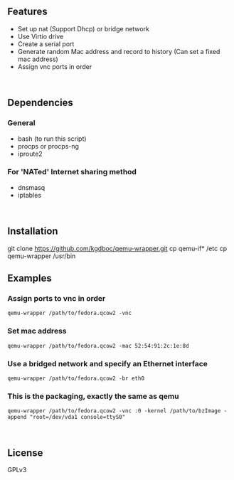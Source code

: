 ## Features
* Set up nat (Support Dhcp) or bridge network
* Use Virtio drive
* Create a serial port
* Generate random Mac address and record to history (Can set a fixed mac address)
* Assign vnc ports in order
<br/>

## Dependencies
### General
* bash (to run this script)
* procps or procps-ng
* iproute2

### For 'NATed' Internet sharing method
* dnsmasq
* iptables
<br/>

## Installation
git clone https://github.com/kgdboc/qemu-wrapper.git
cp qemu-if* /etc
cp qemu-wrapper /usr/bin
<br/>

## Examples
### Assign ports to vnc in order
    qemu-wrapper /path/to/fedora.qcow2 -vnc

### Set mac address
    qemu-wrapper /path/to/fedora.qcow2 -mac 52:54:91:2c:1e:8d

### Use a bridged network and specify an Ethernet interface 
    qemu-wrapper /path/to/fedora.qcow2 -br eth0

### This is the packaging, exactly the same as qemu
    qemu-wrapper /path/to/fedora.qcow2 -vnc :0 -kernel /path/to/bzImage -append "root=/dev/vda1 console=ttyS0"
<br/>

## License
GPLv3
